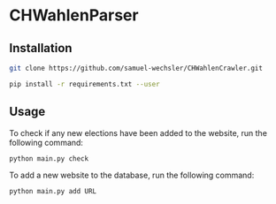 # CHWahlenParser

## Installation

```bash
git clone https://github.com/samuel-wechsler/CHWahlenCrawler.git
````

```bash
pip install -r requirements.txt --user
````

## Usage
To check if any new elections have been added to the website, run the following command:
```bash
python main.py check
````

To add a new website to the database, run the following command:
```bash
python main.py add URL
```
